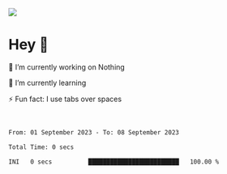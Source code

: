![](https://github-widgetbox.vercel.app/api/profile?username=meowkj&data=followers,repositories,stars,commits)
<br/>
# Hey 👋  
🔭 I’m currently working on Nothing
  

🌱 I’m currently learning 
  

⚡ Fun fact: I use tabs over spaces  
  

<br/>  



<!--START_SECTION:waka-->

```txt
From: 01 September 2023 - To: 08 September 2023

Total Time: 0 secs

INI   0 secs          █████████████████████████   100.00 %
```

<!--END_SECTION:waka-->

